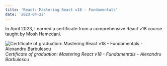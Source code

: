 ```yaml
---
title: 'React: Mastering React v18 - Fundamentals'
date: '2023-04-22'
---
```


In April 2023, I earned a certificate from a comprehensive React v18 course taught by Mosh Hamedani.

![Certificate of graduation: Mastering React v18 - Fundamentals - Alexandru Barbulescu](/images/certifications/react/fundamentals-react-v18.png)
_Certificate of graduation: Mastering React v18 - Fundamentals - Alexandru Barbulescu_
